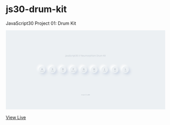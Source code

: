 # js30-drum-kit
JavaScript30 Project 01: Drum Kit

![screenshot](https://raw.githubusercontent.com/yishuenlo/js30-drum-kit/gh-pages/screenshot.png)

[View Live](https://yishuenlo.github.io/js30-drum-kit/)
